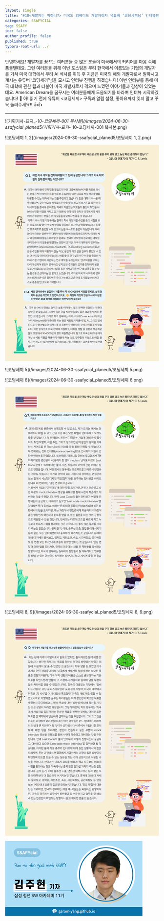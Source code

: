 ```yaml
---
layout: single
title: "#10<개발자는 뭐하니?> 미국의 임베디드 개발자이자 유튜버 ‘코딩세끼님’ 인터뷰편"
categories: SSAFYCIAL
tag: SSAFY
toc: false
author_profile: false
published: true
typora-root-url: ../
---
```


안녕하세요! 개발자를 꿈꾸는 여러분들 중 많은 분들이 미국에서의 커리어를 마음 속에 품을텐데요. 그런 여러분을 위해 이번 포스팅은 무려 한국에서 이름있는 기업의 개발자를 거쳐 미국 대학에서 무려 AI 석사를 취득 후 지금은 미국의 해외 개발자로서 일하시고 계시는 유튜버 ‘코딩세끼’님을 모시고 인터뷰 진행을 하겠습니다! 이번 인터뷰를 통해 미국 대학에 관한 팁과 더불어 미국 개발자로서 겪으며 느꼈던 이야기들과 감상이 있었는데요. American Dream을 꿈꾸시는 여러분들에게 도움되기를 바라며 인터뷰 시작하겠습니다! 🤩 아! 읽기 전에 유튜버 <코딩세끼> 구독과 알림 설정, 좋아요까지 잊지 말고 꾸욱 눌러주세요!! 👍👍

---

![기획기사-표지_-_10-코딩세끼-001 복사본](/images/2024-06-30-ssafycial_planed5/기획기사-표지_-_10-코딩세끼-001 복사본.png)

![코딩세끼 1, 2](/images/2024-06-30-ssafycial_planed5/코딩세끼 1, 2.png)

![코딩세끼3,4](/images/2024-06-30-ssafycial_planed5/코딩세끼3,4.png)

![코딩세끼 5](/images/2024-06-30-ssafycial_planed5/코딩세끼 5.png)

![코딩세끼 6](/images/2024-06-30-ssafycial_planed5/코딩세끼 6.png)

![코딩세끼7](/images/2024-06-30-ssafycial_planed5/코딩세끼7.png)

![코딩세끼 8, 9](/images/2024-06-30-ssafycial_planed5/코딩세끼 8, 9.png)

![코딩세끼10](/images/2024-06-30-ssafycial_planed5/코딩세끼10.png)

<img src="/images/2024-03-24-ssafycial_planned2/11기_구미_김주현.png" alt="11기_구미_김주현" style="zoom:50%;" />
